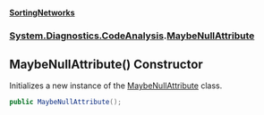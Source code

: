 #### [SortingNetworks](./index.md 'index')
### [System.Diagnostics.CodeAnalysis](./System-Diagnostics-CodeAnalysis.md 'System.Diagnostics.CodeAnalysis').[MaybeNullAttribute](./System-Diagnostics-CodeAnalysis-MaybeNullAttribute.md 'System.Diagnostics.CodeAnalysis.MaybeNullAttribute')
## MaybeNullAttribute() Constructor
Initializes a new instance of the [MaybeNullAttribute](./System-Diagnostics-CodeAnalysis-MaybeNullAttribute.md 'System.Diagnostics.CodeAnalysis.MaybeNullAttribute') class.  
```csharp
public MaybeNullAttribute();
```
